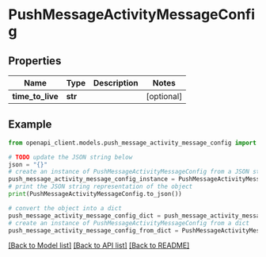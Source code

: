# PushMessageActivityMessageConfig


## Properties

Name | Type | Description | Notes
------------ | ------------- | ------------- | -------------
**time_to_live** | **str** |  | [optional] 

## Example

```python
from openapi_client.models.push_message_activity_message_config import PushMessageActivityMessageConfig

# TODO update the JSON string below
json = "{}"
# create an instance of PushMessageActivityMessageConfig from a JSON string
push_message_activity_message_config_instance = PushMessageActivityMessageConfig.from_json(json)
# print the JSON string representation of the object
print(PushMessageActivityMessageConfig.to_json())

# convert the object into a dict
push_message_activity_message_config_dict = push_message_activity_message_config_instance.to_dict()
# create an instance of PushMessageActivityMessageConfig from a dict
push_message_activity_message_config_from_dict = PushMessageActivityMessageConfig.from_dict(push_message_activity_message_config_dict)
```
[[Back to Model list]](../README.md#documentation-for-models) [[Back to API list]](../README.md#documentation-for-api-endpoints) [[Back to README]](../README.md)


